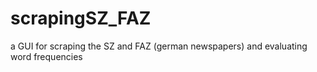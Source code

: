 # scrapingSZ_FAZ
a GUI for scraping the SZ and FAZ (german newspapers) and evaluating word frequencies
